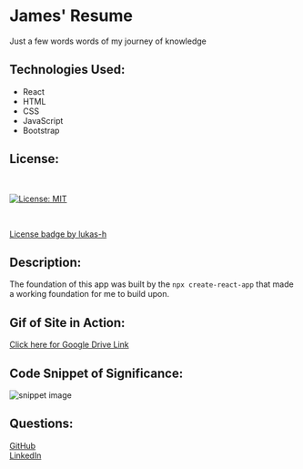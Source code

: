 # James' Resume

Just a few words words of my journey of knowledge

## Technologies Used:

* React
* HTML
* CSS
* JavaScript
* Bootstrap

## License:
<br>

[![License: MIT](https://img.shields.io/badge/License-MIT-yellow.svg)](https://opensource.org/licenses/MIT)

<br>

[License badge by lukas-h](https://gist.github.com/lukas-h/2a5d00690736b4c3a7ba)
<br>

## Description:

The foundation of this app was built by the ```npx create-react-app``` that made a working foundation for me to build upon.


## Gif of Site in Action:

[Click here for Google Drive Link](https://drive.google.com/file/d/1h2mfhzxrRR_hRKTqoN7YhwCskk1MnXr2/view)

## Code Snippet of Significance:

![snippet image](../../assets/ScreenShot.png)

## Questions:

[GitHub](https://github.com/OnlyMeHere)<br>
[LinkedIn](linkedin.com/in/jamesbennett1here)


